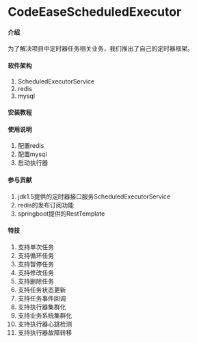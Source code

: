 # CodeEaseScheduledExecutor

#### 介绍

为了解决项目中定时器任务相关业务，我们推出了自己的定时器框架。

#### 软件架构

1. ScheduledExecutorService
2. redis
3. mysql

#### 安装教程

#### 使用说明

1. 配置redis
2. 配置mysql
3. 启动执行器

#### 参与贡献

1. jdk1.5提供的定时器接口服务ScheduledExecutorService
2. redis的发布订阅功能
3. springboot提供的RestTemplate

#### 特技

1. 支持单次任务
2. 支持循环任务
3. 支持暂停任务
4. 支持修改任务
5. 支持删除任务
6. 支持任务状态更新
7. 支持任务事件回调
8. 支持执行器集群化
9. 支持业务系统集群化
10. 支持执行器心跳检测
11. 支持执行器故障转移